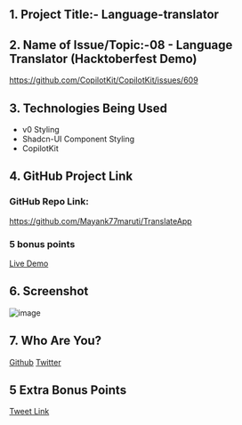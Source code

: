
## 1. Project Title:- Language-translator

## 2. Name of Issue/Topic:-08 - Language Translator (Hacktoberfest Demo)

https://github.com/CopilotKit/CopilotKit/issues/609


## 3. Technologies Being Used

- v0 Styling
- Shadcn-UI Component Styling
- CopilotKit

## 4. GitHub Project Link

### GitHub Repo Link: 

https://github.com/Mayank77maruti/TranslateApp

### 5 bonus points

[Live Demo](https://translate-app-kappa-six.vercel.app/)


## 6. Screenshot

![image](https://github.com/user-attachments/assets/48695a5d-0cd5-43d1-bcd0-e164348e9031)

## 7. Who Are You?

[Github](https://github.com/Mayank77maruti)
[Twitter](https://x.com/MayankMoha31086)

## 5 Extra Bonus Points

[Tweet Link](https://x.com/MayankMoha31086/status/1849896925413376098)
